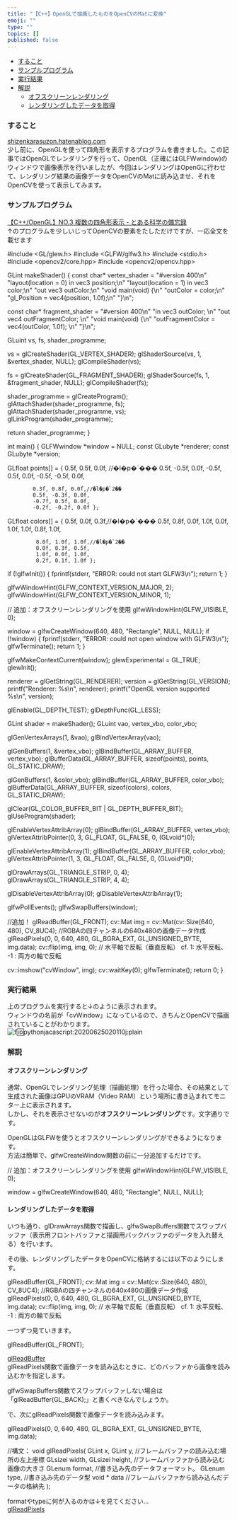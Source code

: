 ```yaml
---
title: "【C++】OpenGLで描画したものをOpenCVのMatに変換"
emoji: ""
type: ""
topics: []
published: false
---
```


* [すること](#すること)
* [サンプルプログラム](#サンプルプログラム)
* [実行結果](#実行結果)
* [解説](#解説)  
   * [オフスクリーンレンダリング](#オフスクリーンレンダリング)  
   * [レンダリングしたデータを取得](#レンダリングしたデータを取得)

  
### すること

[shizenkarasuzon.hatenablog.com](https://shizenkarasuzon.hatenablog.com/entry/2020/05/26/001805)  
少し前に、OpenGLを使って四角形を表示するプログラムを書きました。この記事ではOpenGLでレンダリングを行って、OpenGL（正確にはGLFWwindow)のウィンドウで画像表示を行いましたが、今回はレンダリングはOpenGに行わせて、レンダリング結果の画像データをOpenCVのMatに読み込ませ、それをOpenCVを使って表示してみます。  
  
### サンプルプログラム

[【C++/OpenGL】NO.3 複数の四角形表示 - とある科学の備忘録](https://shizenkarasuzon.hatenablog.com/entry/2020/05/26/001805)  
↑のプログラムを少しいじってOpenCVの要素をたしただけですが、一応全文を載せます

#include <GL/glew.h>
#include <GLFW/glfw3.h>
#include <stdio.h>
#include <opencv2/core.hpp>
#include <opencv2/opencv.hpp>


GLint makeShader() {
  const char* vertex_shader =
    "#version 400\n"
    "layout(location = 0) in vec3 position;\n"
    "layout(location = 1) in vec3 color;\n"
    "out vec3 outColor;\n"
    "void main(void) {\n"
    "outColor = color;\n"
    "gl_Position = vec4(position, 1.0f);\n"
    "}\n";


  const char* fragment_shader =
    "#version 400\n"
    "in vec3 outColor; \n"
    "out vec4 outFragmentColor; \n"
    "void main(void) {\n"
    "outFragmentColor = vec4(outColor, 1.0f); \n"
    "}\n";

  GLuint vs, fs, shader_programme;

  vs = glCreateShader(GL_VERTEX_SHADER);
  glShaderSource(vs, 1, &vertex_shader, NULL);
  glCompileShader(vs);

  fs = glCreateShader(GL_FRAGMENT_SHADER);
  glShaderSource(fs, 1, &fragment_shader, NULL);
  glCompileShader(fs);

  shader_programme = glCreateProgram();
  glAttachShader(shader_programme, fs);
  glAttachShader(shader_programme, vs);
  glLinkProgram(shader_programme);

  return shader_programme;
}


int main() {
  GLFWwindow *window = NULL;
  const GLubyte *renderer;
  const GLubyte *version;

  
  GLfloat points[] = { 0.5f, 0.5f, 0.0f, //�l�p�`���
             0.5f, -0.5f, 0.0f,
            -0.5f, 0.5f,  0.0f,
            -0.5f, -0.5f, 0.0f,

            0.3f, 0.8f, 0.0f,//�l�p�`2��
            0.5f, -0.3f, 0.0f,
            -0.7f, 0.5f, 0.0f,
            -0.2f, -0.2f, 0.0f };

  GLfloat colors[] = { 0.5f, 0.0f, 0.3f,//�l�p�`���
             0.5f, 0.8f, 0.0f,
             1.0f, 0.0f, 1.0f,
             1.0f, 0.8f, 1.0f,

             0.0f, 1.0f, 1.0f,//�l�p�`2��
             0.0f, 0.3f, 0.5f,
             1.0f, 0.0f, 1.0f,
             0.2f, 0.1f, 1.0f };


  if (!glfwInit()) { fprintf(stderr, "ERROR: could not start GLFW3\n"); return 1; }

  glfwWindowHint(GLFW_CONTEXT_VERSION_MAJOR, 2);
  glfwWindowHint(GLFW_CONTEXT_VERSION_MINOR, 1);

  // 追加：オフスクリーンレンダリングを使用
  glfwWindowHint(GLFW_VISIBLE, 0);


  window = glfwCreateWindow(640, 480, "Rectangle", NULL, NULL);
  if (!window) {
    fprintf(stderr, "ERROR: could not open window with GLFW3\n");
    glfwTerminate();
    return 1;
  }

  glfwMakeContextCurrent(window);
  glewExperimental = GL_TRUE;
  glewInit();

  renderer = glGetString(GL_RENDERER);
  version = glGetString(GL_VERSION);
  printf("Renderer: %s\n", renderer);
  printf("OpenGL version supported %s\n", version);

  glEnable(GL_DEPTH_TEST);
  glDepthFunc(GL_LESS);

  GLint shader = makeShader();
  GLuint vao, vertex_vbo, color_vbo;

  glGenVertexArrays(1, &vao);
  glBindVertexArray(vao);

  glGenBuffers(1, &vertex_vbo); 
  glBindBuffer(GL_ARRAY_BUFFER, vertex_vbo); 
  glBufferData(GL_ARRAY_BUFFER, sizeof(points), points, GL_STATIC_DRAW); 

  glGenBuffers(1, &color_vbo); 
  glBindBuffer(GL_ARRAY_BUFFER, color_vbo);
  glBufferData(GL_ARRAY_BUFFER, sizeof(colors), colors, GL_STATIC_DRAW);


  glClear(GL_COLOR_BUFFER_BIT | GL_DEPTH_BUFFER_BIT);
  glUseProgram(shader);

  glEnableVertexAttribArray(0);
  glBindBuffer(GL_ARRAY_BUFFER, vertex_vbo);
  glVertexAttribPointer(0, 3, GL_FLOAT, GL_FALSE, 0, (GLvoid*)0);

  glEnableVertexAttribArray(1);
  glBindBuffer(GL_ARRAY_BUFFER, color_vbo);
  glVertexAttribPointer(1, 3, GL_FLOAT, GL_FALSE, 0, (GLvoid*)0);

  glDrawArrays(GL_TRIANGLE_STRIP, 0, 4);
  glDrawArrays(GL_TRIANGLE_STRIP, 4, 4);

  glDisableVertexAttribArray(0);
  glDisableVertexAttribArray(1);

  glfwPollEvents();
  glfwSwapBuffers(window);

  //追加！
  glReadBuffer(GL_FRONT);
  cv::Mat img = cv::Mat(cv::Size(640, 480), CV_8UC4); //RGBAの四チャンネルの640x480の画像データ作成
  glReadPixels(0, 0, 640, 480, GL_BGRA_EXT, GL_UNSIGNED_BYTE, img.data);
  cv::flip(img, img, 0); // 水平軸で反転（垂直反転） cf. 1: 水平反転、 -1 : 両方の軸で反転
 
  cv::imshow("cvWindow", img);
  cv::waitKey(0);
  glfwTerminate();
  return 0;
}
  
  
### 実行結果

上のプログラムを実行すると↓のように表示されます。  
ウィンドウの名前が「cvWindow」になっているので、きちんとOpenCVで描画されていることがわかります。  
![f:id:pythonjacascript:20200625020110j:plain](/images/ppythonjacascript2020062520200625020110.jpg "f:id:pythonjacascript:20200625020110j:plain")  
  
  
### 解説

#### オフスクリーンレンダリング

通常、OpenGLでレンダリング処理（描画処理）を行った場合、その結果として生成された画像はGPUのVRAM（Video RAM）という場所に書き込まれてモニター上に表示されます。  
しかし、それを表示させないのが**オフスクリーンレンダリング**です。文字通りです。

OpenGLはGLFWを使うとオフスクリーンレンダリングができるようになります。  
方法は簡単で、glfwCreateWindow関数の前に一分追加するだけです。

  // 追加：オフスクリーンレンダリングを使用
  glfwWindowHint(GLFW_VISIBLE, 0);

  window = glfwCreateWindow(640, 480, "Rectangle", NULL, NULL);
  
  
#### レンダリングしたデータを取得

いつも通り、glDrawArrays関数で描画し、glfwSwapBuffers関数でスワップバッファ（表示用フロントバッファと描画用バックバッファのデータを入れ替える）を行います。

その後、レンダリングしたデータをOpenCVに格納するには以下のようにします。

glReadBuffer(GL_FRONT);
cv::Mat img = cv::Mat(cv::Size(640, 480), CV_8UC4); //RGBAの四チャンネルの640x480の画像データ作成
glReadPixels(0, 0, 640, 480, GL_BGRA_EXT, GL_UNSIGNED_BYTE, img.data);
cv::flip(img, img, 0); // 水平軸で反転（垂直反転） cf. 1: 水平反転、 -1 : 両方の軸で反転

一つずつ見ていきます。

glReadBuffer(GL_FRONT);

  
[glReadBuffer](https://www.khronos.org/registry/OpenGL-Refpages/gl2.1/xhtml/glReadBuffer.xml)  
glReadPixels関数で画像データを読み込むときに、どのバッファから画像を読み込むかを指定します。

glfwSwapBuffers関数でスワップバッファしない場合は「glReadBuffer(GL\_BACK);」と書くべきなんでしょうか。

  
で、次にglReadPixels関数で画像データを読み込みます。

glReadPixels(0, 0, 640, 480, GL_BGRA_EXT, GL_UNSIGNED_BYTE, img.data);

//構文：
void glReadPixels( 
   GLint x, GLint y,  //フレームバッファの読み込む場所の左上座標
   GLsizei width, GLsizei height, //フレームバッファから読み込む画像の大きさ
   GLenum format, //書き込み先のデータフォーマット。
   GLenum type, //書き込み先のデータ型
   void * data //フレームバッファから読み込んだデータの格納先
);

  
formatやtypeに何が入るのかは↓を見てください...  
[glReadPixels](https://www.khronos.org/registry/OpenGL-Refpages/gl2.1/xhtml/glReadPixels.xml)